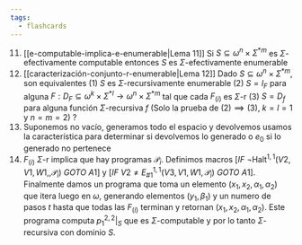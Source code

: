 ```yaml
---
tags:
  - flashcards
---
```

11. [[e-computable-implica-e-enumerable|Lema 11]] Si $S\subseteq\omega^n\times\Sigma^{*m}$ es $\Sigma$-efectivamente computable entonces $S$ es $\Sigma$-efectivamente enumerable
12. [[caracterización-conjunto-r-enumerable|Lema 12]] Dado $S\subseteq\omega^n\times\Sigma^{*m}$, son equivalentes
	 	(1) $S$ es $\Sigma$-recursivamente enumerable
	 	(2) $S=I_F$ para alguna $F:D_F\subseteq\omega^k\times\Sigma^{\ast l}\to\omega^n\times\Sigma^{*m}$ tal que cada $F_{(i)}$ es $\Sigma$-r
	 	(3) $S=D_f$ para alguna función $\Sigma$-recursiva $f$
 	(Solo la prueba de $(2)\implies(3)$, $k=l=1$ y $n=m=2$)
?
11. Suponemos no vacío, generamos todo el espacio y devolvemos usamos la característica para determinar si devolvemos lo generado o $e_0$ si lo generado no pertenece
12. $F_{(i)}$ $\Sigma$-r implica que hay programas $\mathcal{P}_i$. Definimos macros $[IF\ \lnot\operatorname{Halt^{1,1}}(V2,V1,W1,,\mathcal{P}_i)\ GOTO\ A1]$ y $[IF\ V2\neq E_{\#1}^{1,1}(V3,V1,W1,\mathcal{P}_i)\ GOTO\ A1]$. Finalmente damos un programa que toma un elemento $(x_1,x_2,\alpha_1,\alpha_2)$ que itera luego en $\omega$, generando elementos $(y_1,\beta_1)$ y un numero de pasos $t$ hasta que todas las $F_{(i)}$ terminan y retornan $(x_1,x_2,\alpha_1,\alpha_2)$. Este programa computa $p_1^{2,2}|_S$ que es $\Sigma$-computable y por lo tanto $\Sigma$-recursiva con dominio $S$.
<!--SR:!2024-07-18,1,210-->